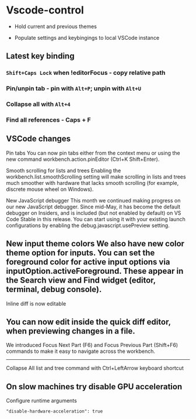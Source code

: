 # Vscode-control

- Hold current and previous themes

- Populate settings and keybingings to local VSCode instance

## Latest key binding

### `Shift+Caps Lock` when !editorFocus - copy relative path

### Pin/unpin tab - pin with `Alt+P`; unpin with `Alt+U`

### Collapse all with `Alt+4`

### Find all references - Caps + F

## VSCode changes

Pin tabs
You can now pin tabs either from the context menu or using the new command workbench.action.pinEditor (Ctrl+K Shift+Enter).

Smooth scrolling for lists and trees
Enabling the workbench.list.smoothScrolling setting will make scrolling in lists and trees much smoother with hardware that lacks smooth scrolling (for example, discrete mouse wheel on Windows).

New JavaScript debugger
This month we continued making progress on our new JavaScript debugger. Since mid-May, it has become the default debugger on Insiders, and is included (but not enabled by default) on VS Code Stable in this release. You can start using it with your existing launch configurations by enabling the debug.javascript.usePreview setting.

New input theme colors
We also have new color theme option for inputs. You can set the foreground color for active input options via inputOption.activeForeground. These appear in the Search view and Find widget (editor, terminal, debug console).
---

Inline diff is now editable

You can now edit inside the quick diff editor, when previewing changes in a file.
---

We introduced Focus Next Part (F6) and Focus Previous Part (Shift+F6) commands to make it easy to navigate across the workbench.

---

Collapse All list and tree command with Ctrl+LeftArrow keyboard shortcut

## On slow machines try disable GPU acceleration

Configure runtime arguments

`"disable-hardware-acceleration": true`